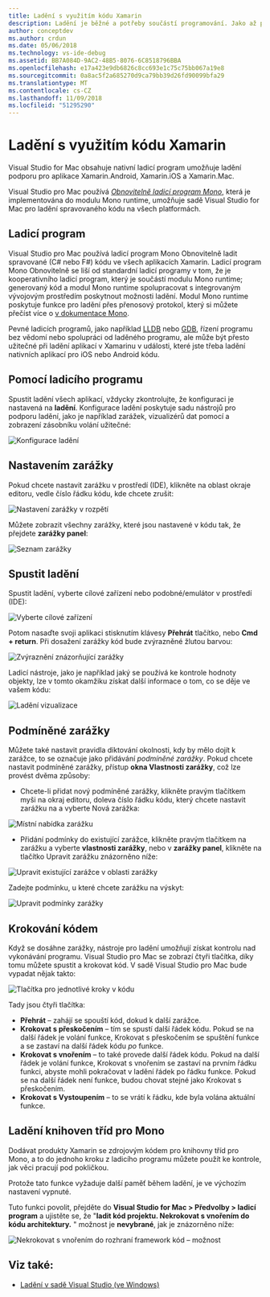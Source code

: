 ```yaml
---
title: Ladění s využitím kódu Xamarin
description: Ladění je běžné a potřeby součástí programování. Jako až po zralé integrovaného vývojového prostředí sady Visual Studio for Mac obsahuje celou sadu funkcí pro zajištění snadné ladění. Z bezpečné ladění k vizualizaci dat, tento článek vysvětluje, jak použít celý potenciál ladění v sadě Visual Studio pro Mac.
author: conceptdev
ms.author: crdun
ms.date: 05/06/2018
ms.technology: vs-ide-debug
ms.assetid: BB7A084D-9AC2-48B5-8076-6C8518796BBA
ms.openlocfilehash: e17a423e9db6826c8cc693e1c75c75bb067a19e8
ms.sourcegitcommit: 0a8ac5f2a685270d9ca79bb39d26fd90099bfa29
ms.translationtype: MT
ms.contentlocale: cs-CZ
ms.lasthandoff: 11/09/2018
ms.locfileid: "51295290"
---
```

# <a name="debugging-with-xamarin"></a>Ladění s využitím kódu Xamarin

Visual Studio for Mac obsahuje nativní ladicí program umožňuje ladění podporu pro aplikace Xamarin.Android, Xamarin.iOS a Xamarin.Mac.

Visual Studio pro Mac používá [ *Obnovitelně ladicí program Mono*](http://www.mono-project.com/docs/advanced/runtime/docs/soft-debugger/), která je implementována do modulu Mono runtime, umožňuje sadě Visual Studio for Mac pro ladění spravovaného kódu na všech platformách.

## <a name="the-debugger"></a>Ladicí program

Visual Studio pro Mac používá ladicí program Mono Obnovitelně ladit spravované (C# nebo F#) kódu ve všech aplikacích Xamarin. Ladicí program Mono Obnovitelně se liší od standardní ladicí programy v tom, že je kooperativního ladicí program, který je součástí modulu Mono runtime; generovaný kód a modul Mono runtime spolupracovat s integrovaným vývojovým prostředím poskytnout možnosti ladění. Modul Mono runtime poskytuje funkce pro ladění přes přenosový protokol, který si můžete přečíst více o [v dokumentace Mono](http://www.mono-project.com/docs/advanced/runtime/docs/soft-debugger-wire-format/).

Pevné ladicích programů, jako například [LLDB]( http://lldb.llvm.org/index.html) nebo [GDB]( https://www.gnu.org/software/gdb/), řízení programu bez vědomí nebo spolupráci od laděného programu, ale může být přesto užitečné při ladění aplikací v Xamarinu v události, které jste třeba ladění nativních aplikací pro iOS nebo Android kódu.

## <a name="using-the-debugger"></a>Pomocí ladicího programu

Spustit ladění všech aplikací, vždycky zkontrolujte, že konfiguraci je nastavená na **ladění**. Konfigurace ladění poskytuje sadu nástrojů pro podporu ladění, jako je například zarážek, vizualizérů dat pomocí a zobrazení zásobníku volání užitečné:

![Konfigurace ladění](media/debugging-image_0.png)

## <a name="setting-a-breakpoint"></a>Nastavením zarážky

Pokud chcete nastavit zarážku v prostředí (IDE), klikněte na oblast okraje editoru, vedle číslo řádku kódu, kde chcete zrušit:

![Nastavení zarážky v rozpětí](media/debugging-image0.png)

Můžete zobrazit všechny zarážky, které jsou nastavené v kódu tak, že přejdete **zarážky panel**:

![Seznam zarážky](media/debugging-image0a.png)

## <a name="start-debugging"></a>Spustit ladění

Spustit ladění, vyberte cílové zařízení nebo podobné/emulátor v prostředí (IDE):

![Vyberte cílové zařízení](media/debugging-image1.png)

Potom nasaďte svoji aplikaci stisknutím klávesy **Přehrát** tlačítko, nebo **Cmd + return**. Při dosažení zarážky kód bude zvýrazněné žlutou barvou:

![Zvýraznění znázorňující zarážky](media/debugging-image2.png)

Ladicí nástroje, jako je například jaký se používá ke kontrole hodnoty objekty, lze v tomto okamžiku získat další informace o tom, co se děje ve vašem kódu:

![Ladění vizualizace](media/debugging-image3.png)

## <a name="conditional-breakpoints"></a>Podmíněné zarážky

Můžete také nastavit pravidla diktování okolnosti, kdy by mělo dojít k zarážce, to se označuje jako přidávání *podmíněné zarážky*. Pokud chcete nastavit podmíněné zarážky, přístup **okna Vlastnosti zarážky**, což lze provést dvěma způsoby:

* Chcete-li přidat nový podmíněné zarážky, klikněte pravým tlačítkem myši na okraj editoru, doleva číslo řádku kódu, který chcete nastavit zarážku na a vyberte Nová zarážka:

 ![Místní nabídka zarážku](media/debugging-image4.png)

* Přidání podmínky do existující zarážce, klikněte pravým tlačítkem na zarážku a vyberte **vlastnosti zarážky**, nebo v **zarážky panel**, klikněte na tlačítko Upravit zarážku znázorněno níže:

 ![Upravit existující zarážce v oblasti zarážky](media/debugging-image5.png)

Zadejte podmínku, u které chcete zarážku na výskyt:

 ![Upravit podmínky zarážky](media/debugging-image6.png)

## <a name="stepping-through-code"></a>Krokování kódem

Když se dosáhne zarážky, nástroje pro ladění umožňují získat kontrolu nad vykonávání programu. Visual Studio pro Mac se zobrazí čtyři tlačítka, díky tomu můžete spustit a krokovat kód. V sadě Visual Studio pro Mac bude vypadat nějak takto:

 ![Tlačítka pro jednotlivé kroky v kódu](media/debugging-image7.png)

Tady jsou čtyři tlačítka:

*   **Přehrát** – zahájí se spouští kód, dokud k další zarážce.
*   **Krokovat s přeskočením** – tím se spustí další řádek kódu. Pokud se na další řádek je volání funkce, Krokovat s přeskočením se spuštění funkce a se zastaví na další řádek kódu *po* funkce.
*   **Krokovat s vnořením** – to také provede další řádek kódu. Pokud na další řádek je volání funkce, Krokovat s vnořením se zastaví na prvním řádku funkci, abyste mohli pokračovat v ladění řádek po řádku funkce. Pokud se na další řádek není funkce, budou chovat stejné jako Krokovat s přeskočením.
*   **Krokovat s Vystoupením** – to se vrátí k řádku, kde byla volána aktuální funkce.

## <a name="debugging-monos-class-libraries"></a>Ladění knihoven tříd pro Mono

Dodávat produkty Xamarin se zdrojovým kódem pro knihovny tříd pro Mono, a to do jednoho kroku z ladicího programu můžete použít ke kontrole, jak věci pracují pod pokličkou.

Protože tato funkce vyžaduje další paměť během ladění, je ve výchozím nastavení vypnuté.

Tuto funkci povolit, přejděte do **Visual Studio for Mac > Předvolby > ladicí program** a ujistěte se, že "**ladit kód projektu. Nekrokovat s vnořením do kódu architektury.** " možnost je **nevybrané**, jak je znázorněno níže:

![Nekrokovat s vnořením do rozhraní framework kód – možnost](media/debugging-image8.png)

## <a name="see-also"></a>Viz také:

- [Ladění v sadě Visual Studio (ve Windows)](/visualstudio/debugger/)
